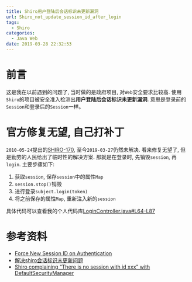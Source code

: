 ```yaml
---
title: Shiro用户登陆后会话标识未更新漏洞
url: Shiro_not_update_session_id_after_login
tags:
  - Shiro
categories:
  - Java Web
date: 2019-03-28 22:32:53
---
```

# 前言
这是我在以前遇到的问题了, 当时做的是政府项目, 对`Web`安全要求比较高.
使用`Shiro`的项目被安全准入检测出**用户登陆后会话标识未更新漏洞**.
意思是登录前的`Session`和登录后的`Session`一样。

<!-- more -->

# 官方修复无望, 自己打补丁
`2010-05-24`提出的[SHIRO-170](https://issues.apache.org/jira/browse/SHIRO-170), 至今`2019-03-27`仍然未解决.
看来修复无望了, 但是勤劳的人民给出了临时性的解决方案.
那就是在登录时, 先销毁`session`, 再`login`.
主要步骤如下:
1. 获取`session`, 保存`session`中的属性`Map`
1. `session.stop()`销毁
1. 进行登录`subject.login(token)`
1. 将之前保存的属性`Map`, 重新注入新的`session`

具体代码可以查看我的个人代码库[LoginController.java#L64-L87](https://github.com/Ahaochan/project/blob/master/ahao-web/src/main/java/com/ahao/rbac/shiro/LoginController.java#L64-L87)

# 参考资料
- [Force New Session ID on Authentication](https://issues.apache.org/jira/browse/SHIRO-170)
- [解决shiro会话标识未更新问题](https://blog.csdn.net/yycdaizi/article/details/45013397)
- [Shiro complaining “There is no session with id xxx” with DefaultSecurityManager](https://stackoverflow.com/a/30672822/6335926)
